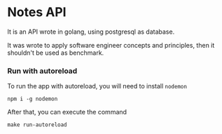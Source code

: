 # Notes API

It is an API wrote in golang, using postgresql as database.

It was wrote to apply software engineer concepts and principles,
then it shouldn't be used as benchmark.

### Run with autoreload

To run the app with autoreload, you will need to install `nodemon`

```shell
npm i -g nodemon
```

After that, you can execute the command

```shell
make run-autoreload
```
